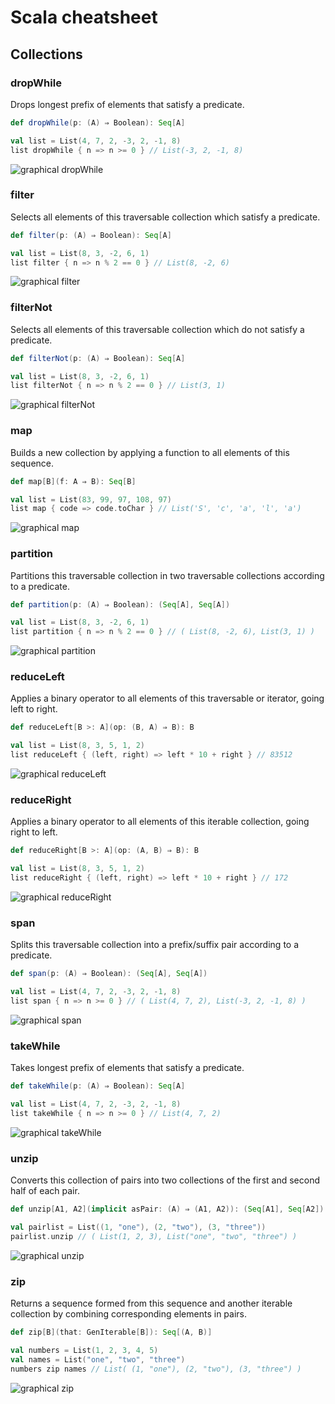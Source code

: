 

Scala cheatsheet
================

Collections
-----------

### dropWhile

Drops longest prefix of elements that satisfy a predicate.

```scala
def dropWhile(p: (A) ⇒ Boolean): Seq[A]

val list = List(4, 7, 2, -3, 2, -1, 8)
list dropWhile { n => n >= 0 } // List(-3, 2, -1, 8)

```
![graphical dropWhile](images/dropWhile.png)



### filter

Selects all elements of this traversable collection which satisfy a predicate.

```scala
def filter(p: (A) ⇒ Boolean): Seq[A]

val list = List(8, 3, -2, 6, 1)
list filter { n => n % 2 == 0 } // List(8, -2, 6)

```
![graphical filter](images/filter.png)



### filterNot

Selects all elements of this traversable collection which do not satisfy a predicate.

```scala
def filterNot(p: (A) ⇒ Boolean): Seq[A]

val list = List(8, 3, -2, 6, 1)
list filterNot { n => n % 2 == 0 } // List(3, 1)

```
![graphical filterNot](images/filterNot.png)



### map

Builds a new collection by applying a function to all elements of this sequence.

```scala
def map[B](f: A ⇒ B): Seq[B]

val list = List(83, 99, 97, 108, 97)
list map { code => code.toChar } // List('S', 'c', 'a', 'l', 'a')

```
![graphical map](images/map.png)



### partition

Partitions this traversable collection in two traversable collections according to a predicate.

```scala
def partition(p: (A) ⇒ Boolean): (Seq[A], Seq[A])

val list = List(8, 3, -2, 6, 1)
list partition { n => n % 2 == 0 } // ( List(8, -2, 6), List(3, 1) )

```
![graphical partition](images/partition.png)



### reduceLeft

Applies a binary operator to all elements of this traversable or iterator, going left to right.

```scala
def reduceLeft[B >: A](op: (B, A) ⇒ B): B

val list = List(8, 3, 5, 1, 2)
list reduceLeft { (left, right) => left * 10 + right } // 83512

```
![graphical reduceLeft](images/reduceLeft.png)



### reduceRight

Applies a binary operator to all elements of this iterable collection, going right to left.

```scala
def reduceRight[B >: A](op: (A, B) ⇒ B): B

val list = List(8, 3, 5, 1, 2)
list reduceRight { (left, right) => left * 10 + right } // 172

```
![graphical reduceRight](images/reduceRight.png)



### span

Splits this traversable collection into a prefix/suffix pair according to a predicate.

```scala
def span(p: (A) ⇒ Boolean): (Seq[A], Seq[A])

val list = List(4, 7, 2, -3, 2, -1, 8)
list span { n => n >= 0 } // ( List(4, 7, 2), List(-3, 2, -1, 8) )

```
![graphical span](images/span.png)



### takeWhile

Takes longest prefix of elements that satisfy a predicate.

```scala
def takeWhile(p: (A) ⇒ Boolean): Seq[A]

val list = List(4, 7, 2, -3, 2, -1, 8)
list takeWhile { n => n >= 0 } // List(4, 7, 2)

```
![graphical takeWhile](images/takeWhile.png)



### unzip

Converts this collection of pairs into two collections of the first and second half of each pair.

```scala
def unzip[A1, A2](implicit asPair: (A) ⇒ (A1, A2)): (Seq[A1], Seq[A2])

val pairlist = List((1, "one"), (2, "two"), (3, "three"))
pairlist.unzip // ( List(1, 2, 3), List("one", "two", "three") )

```
![graphical unzip](images/unzip.png)



### zip

Returns a sequence formed from this sequence and another iterable collection by combining corresponding elements in pairs.

```scala
def zip[B](that: GenIterable[B]): Seq[(A, B)]

val numbers = List(1, 2, 3, 4, 5)
val names = List("one", "two", "three")
numbers zip names // List( (1, "one"), (2, "two"), (3, "three") )

```
![graphical zip](images/zip.png)
